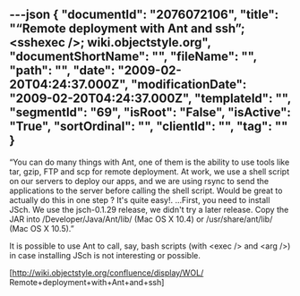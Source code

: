 ---json
{
  "documentId": "2076072106",
  "title": "“Remote deployment with Ant and ssh”; &lt;sshexec /&gt;; wiki.objectstyle.org",
  "documentShortName": "",
  "fileName": "",
  "path": "",
  "date": "2009-02-20T04:24:37.000Z",
  "modificationDate": "2009-02-20T04:24:37.000Z",
  "templateId": "",
  "segmentId": "69",
  "isRoot": "False",
  "isActive": "True",
  "sortOrdinal": "",
  "clientId": "",
  "tag": ""
}
---

“You can do many things with Ant, one of them is the ability to use tools like tar, gzip, FTP and scp for remote deployment. At work, we use a shell script on our servers to deploy our apps, and we are using rsync to send the applications to the server before calling the shell script. Would be great to actually do this in one step ? It's quite easy!. …First, you need to install JSch. We use the jsch-0.1.29 release, we didn't try a later release. Copy the JAR into /Developer/Java/Ant/lib/ (Mac OS X 10.4) or /usr/share/ant/lib/ (Mac OS X 10.5).”

It is possible to use Ant to call, say, bash scripts (with &lt;exec /&gt; and &lt;arg /&gt;) in case installing JSch is not interesting or possible.

[http://wiki.objectstyle.org/confluence/display/WOL/
    Remote+deployment+with+Ant+and+ssh]
